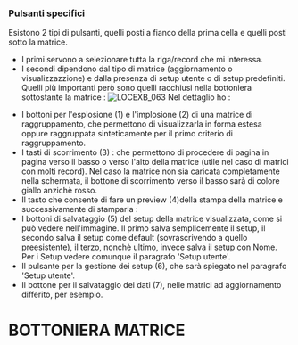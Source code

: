 ### Pulsanti specifici
Esistono 2 tipi di pulsanti, quelli posti a fianco della prima cella e quelli posti sotto la matrice.
* I primi servono a selezionare tutta la riga/record che mi interessa.
* I secondi dipendono dal tipo di matrice (aggiornamento o visualizzazzione) e dalla presenza di setup utente o di setup predefiniti.
Quelli più importanti però sono quelli racchiusi nella bottoniera sottostante la matrice : 
![LOCEXB_063](http://localhost:3000/immagini/MBDOC_OPE-LOCEXB_A6/LOCEXB_063.png)
Nel dettaglio ho : 
- I bottoni per l'esplosione (1) e l'implosione (2) di una matrice di raggruppamento, che permettono di visualizzarla in forma estesa oppure raggruppata sinteticamente per il primo criterio di raggruppamento.
- I tasti di scorrimento (3) :  che permettono di procedere di pagina in pagina verso il basso o verso l'alto della matrice (utile nel caso di matrici con molti record). Nel caso la matrice non sia caricata completamente nella schermata, il bottone di scorrimento verso il basso sarà di colore giallo anzichè rosso.
- Il tasto che consente di fare un preview (4)della stampa della matrice e successivamente di stamparla : 
- I bottoni di salvataggio (5) del setup della matrice visualizzata, come si può vedere nell'immagine. Il primo salva semplicemente il setup, il secondo salva il setup come default (sovrascrivendo a quello preesistente), il terzo, nonchè ultimo, invece salva il setup con Nome. Per i Setup vedere comunque il paragrafo 'Setup utente'.
- Il pulsante per la gestione dei setup (6), che sarà spiegato nel paragrafo 'Setup utente'.
- Il bottone per il salvataggio dei dati (7), nelle matrici ad aggiornamento differito, per esempio.


# BOTTONIERA MATRICE

